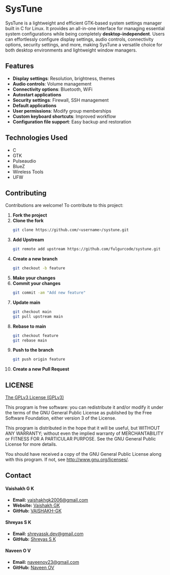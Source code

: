 # SysTune

SysTune is a lightweight and efficient GTK-based system settings manager built in C for Linux. It provides an all-in-one interface for managing essential system configurations while being completely **desktop-independent**. Users can effortlessly configure display settings, audio controls, connectivity options, security settings, and more, making SysTune a versatile choice for both desktop environments and lightweight window managers.

## Features
- **Display settings**: Resolution, brightness, themes
- **Audio controls**: Volume management
- **Connectivity options**: Bluetooth, WiFi
- **Autostart applications**
- **Security settings**: Firewall, SSH management
- **Default applications**
- **User permissions**: Modify group memberships
- **Custom keyboard shortcuts**: Improved workflow
- **Configuration file support**: Easy backup and restoration

## Technologies Used
- C
- GTK
- Pulseaudio
- BlueZ
- Wireless Tools
- UFW

## Contributing

Contributions are welcome! To contribute to this project:

1. **Fork the project**
2. **Clone the fork**
   ```bash
   git clone https://github.com/<username>/systune.git
   ```
3. **Add Upstream**
   ```bash
   git remote add upstream https://github.com/fulgurcode/systune.git
   ```
4. **Create a new branch**
   ```bash
   git checkout -b feature
   ```
5. **Make your changes**
6. **Commit your changes**
   ```bash
   git commit -am "Add new feature"
   ```
7. **Update main**
   ```bash
   git checkout main
   git pull upstream main
   ```
8. **Rebase to main**
   ```bash
   git checkout feature
   git rebase main
   ```
9. **Push to the branch**
   ```bash
   git push origin feature
   ```
10. **Create a new Pull Request**

## LICENSE

[The GPLv3 License (GPLv3)](LICENSE)

This program is free software: you can redistribute it and/or modify
it under the terms of the GNU General Public License as published by
the Free Software Foundation, either version 3 of the License.

This program is distributed in the hope that it will be useful,
but WITHOUT ANY WARRANTY; without even the implied warranty of
MERCHANTABILITY or FITNESS FOR A PARTICULAR PURPOSE. See the
GNU General Public License for more details.

You should have received a copy of the GNU General Public License
along with this program. If not, see <http://www.gnu.org/licenses/>.


## Contact

#### Vaishakh G K
- **Email:** [vaishakhgk2006@gmail.com](mailto:vaishakhgk2006@gmail.com)
- **Website:** [Vaishakh GK](https://vaishakhgk.com)
- **GitHub:** [VAISHAKH-GK](https://github.com/VAISHAKH-GK)

#### Shreyas S K
- **Email:** [shreyassk.dev@gmail.com](mailto:shreyassk.dev@gmail.com)
- **GitHub:** [Shreyas S K](https://github.com/shreyasskdev)

#### Naveen O V
- **Email:** [naveenov23@gmail.com](mailto:naveenov23@gmail.com)
- **GitHub:** [Naveen OV](https://github.com/n4vxn)
